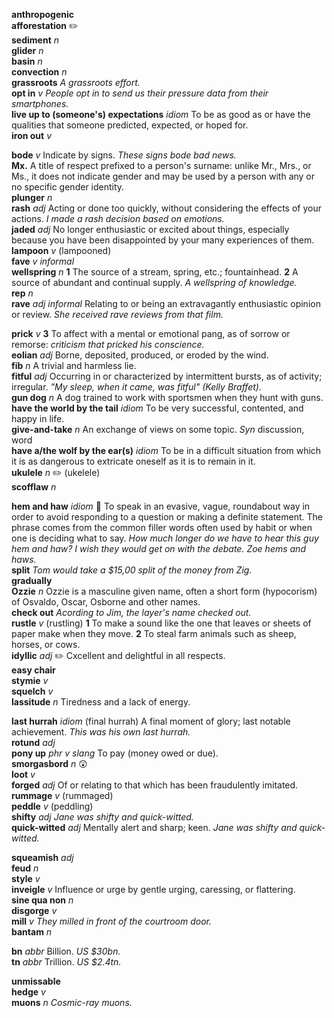 

__anthropogenic__  
__afforestation__ :pencil2:   
__sediment__ _n_  
__glider__ _n_  
__basin__ _n_  
__convection__ _n_  
__grassroots__ _A grassroots effort._  
__opt in__ _v_ _People opt in to send us their pressure data from their smartphones._  
__live up to (someone's) expectations__ _idiom_ To be as good as or have the qualities that someone predicted, expected, or hoped for.  
__iron out__ _v_  

__bode__ _v_ Indicate by signs. _These signs bode bad news._  
__Mx.__ A title of respect prefixed to a person's surname: unlike Mr., Mrs., or Ms., it does not indicate gender and may be used by a person with any or no specific gender identity.  
__plunger__ _n_  
__rash__ _adj_ Acting or done too quickly, without considering the effects of your actions. _I made a rash decision based on emotions._  
__jaded__ _adj_ No longer enthusiastic or excited about things, especially because you have been disappointed by your many experiences of them.  
__lampoon__ _v_ (lampooned)  
__fave__ _v_ _informal_  
__wellspring__ _n_ __1__ The source of a stream, spring, etc.; fountainhead. __2__ A source of abundant and continual supply. _A wellspring of knowledge._  
__rep__ _n_  
__rave__ _adj_ _informal_ Relating to or being an extravagantly enthusiastic opinion or review. _She received rave reviews from that film._  

__prick__ _v_ __3__ To affect with a mental or emotional pang, as of sorrow or remorse: _criticism that pricked his conscience._  
__eolian__ _adj_ Borne, deposited, produced, or eroded by the wind.  
__fib__ _n_ A trivial and harmless lie.  
__fitful__ _adj_ Occurring in or characterized by intermittent bursts, as of activity; irregular. _"My sleep, when it came, was fitful" (Kelly Braffet)._  
__gun dog__ _n_ A dog trained to work with sportsmen when they hunt with guns.  
__have the world by the tail__ _idiom_ To be very successful, contented, and happy in life.  
__give-and-take__ _n_ An exchange of views on some topic. _Syn_ discussion, word  
__have a/the wolf by the ear(s)__ _idiom_ To be in a difficult situation from which it is as dangerous to extricate oneself as it is to remain in it.  
__ukulele__ _n_ :pencil2: (ukelele)  
__scofflaw__ _n_  

__hem and haw__ _idiom_ :dart: To speak in an evasive, vague, roundabout way in order to avoid responding to a question or making a definite statement. The phrase comes from the common filler words often used by habit or when one is deciding what to say. _How much longer do we have to hear this guy hem and haw? I wish they would get on with the debate._ _Zoe hems and haws._  
__split__ _Tom would take a $15,00 split of the money from Zig._  
__gradually__  
__Ozzie__ _n_ Ozzie is a masculine given name, often a short form (hypocorism) of Osvaldo, Oscar, Osborne and other names.  
__check out__ _Acording to Jim, the layer's name checked out._  
__rustle__ _v_ (rustling) __1__ To make a sound like the one that leaves or sheets of paper make when they move. __2__ To steal farm animals such as sheep, horses, or cows.  
__idyllic__ _adj_ :pencil2: Cxcellent and delightful in all respects.  
__easy chair__  
__stymie__ _v_  
__squelch__ _v_  
__lassitude__ _n_ Tiredness and a lack of energy.  

__last hurrah__ _idiom_ (final hurrah) A final moment of glory; last notable achievement. _This was his own last hurrah._  
__rotund__ _adj_  
__pony up__ _phr v_ _slang_ To pay (money owed or due).  
__smorgasbord__ _n_ :astonished:  
__loot__ _v_  
__forged__ _adj_ Of or relating to that which has been fraudulently imitated.  
__rummage__ _v_ (rummaged)  
__peddle__ _v_ (peddling)  
__shifty__ _adj_ _Jane was shifty and quick-witted._  
__quick-witted__ _adj_ Mentally alert and sharp; keen. _Jane was shifty and quick-witted._  

__squeamish__ _adj_  
__feud__ _n_  
__style__ _v_  
__inveigle__ _v_ Influence or urge by gentle urging, caressing, or flattering.  
__sine qua non__ _n_  
__disgorge__ _v_  
__mill__ _v_ _They milled in front of the courtroom door._  
__bantam__ _n_  

__bn__ _abbr_ Billion. _US $30bn._  
__tn__ _abbr_ Trillion. _US $2.4tn._  

__unmissable__  
__hedge__ _v_  
__muons__ _n_ _Cosmic-ray muons._  
